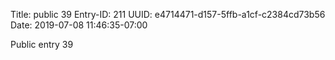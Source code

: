 Title: public 39
Entry-ID: 211
UUID: e4714471-d157-5ffb-a1cf-c2384cd73b56
Date: 2019-07-08 11:46:35-07:00

Public entry 39
